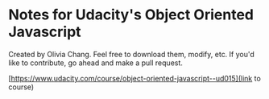 # Notes for Udacity's Object Oriented Javascript
Created by Olivia Chang. Feel free to download them, modify, etc. If you'd like to contribute, go ahead and make a pull request.


[https://www.udacity.com/course/object-oriented-javascript--ud015](link to course)
